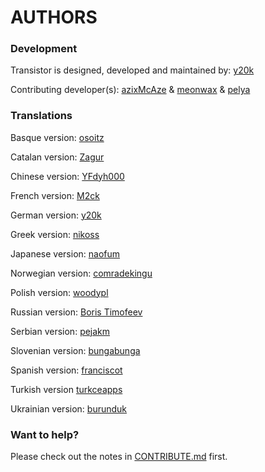 AUTHORS
=======

### Development
Transistor is designed, developed and maintained by: [y20k](https://github.com/y20k)

Contributing developer(s): [azixMcAze](https://github.com/azixMcAze) & [meonwax](https://github.com/meonwax) & [pelya](https://github.com/mpelya)

### Translations
Basque version: [osoitz](https://github.com/osoitz)

Catalan version: [Zagur](https://github.com/Zagur)

Chinese version: [YFdyh000](https://github.com/yfdyh000)

French version: [M2ck](https://github.com/M2ck)

German version: [y20k](https://github.com/y20k)

Greek version: [nikoss](https://github.com/nikoss)

Japanese version: [naofum](https://github.com/naofum)

Norwegian version: [comradekingu](https://github.com/comradekingu)

Polish version: [woodypl](https://github.com/woodypl)

Russian version: [Boris Timofeev](https://github.com/btimofeev)

Serbian version: [pejakm](https://github.com/pejakm)

Slovenian version: [bungabunga](https://github.com/bungabunga)

Spanish version: [franciscot](https://github.com/franciscot)

Turkish version [turkceapps](https://hosted.weblate.org/user/turkceapps/)

Ukrainian version: [burunduk](https://github.com/burunduk) 

### Want to help?
Please check out the notes in [CONTRIBUTE.md](https://github.com/y20k/transistor/blob/master/CONTRIBUTE.md) first.
